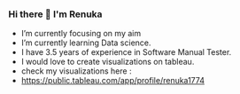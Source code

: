 ### Hi there 👋 I'm Renuka


-  I’m currently focusing on my aim
-  I’m currently learning Data science.
-  I have 3.5 years of experience in Software Manual Tester. 
-  I would love to create visualizations on tableau.
-  check my visualizations here :
-  https://public.tableau.com/app/profile/renuka1774

